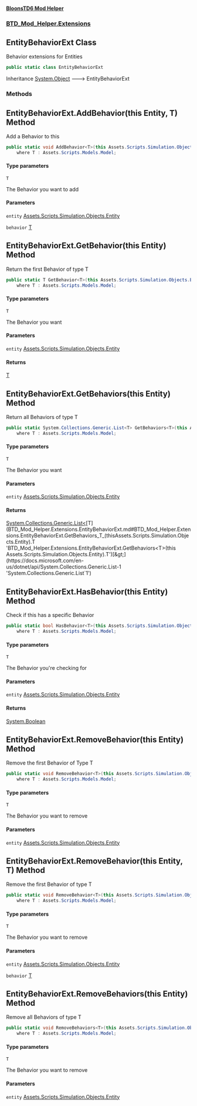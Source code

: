 #### [BloonsTD6 Mod Helper](README.md 'README')
### [BTD_Mod_Helper.Extensions](README.md#BTD_Mod_Helper.Extensions 'BTD_Mod_Helper.Extensions')

## EntityBehaviorExt Class

Behavior extensions for Entities

```csharp
public static class EntityBehaviorExt
```

Inheritance [System.Object](https://docs.microsoft.com/en-us/dotnet/api/System.Object 'System.Object') &#129106; EntityBehaviorExt
### Methods

<a name='BTD_Mod_Helper.Extensions.EntityBehaviorExt.AddBehavior_T_(thisAssets.Scripts.Simulation.Objects.Entity,T)'></a>

## EntityBehaviorExt.AddBehavior<T>(this Entity, T) Method

Add a Behavior to this

```csharp
public static void AddBehavior<T>(this Assets.Scripts.Simulation.Objects.Entity entity, T behavior)
    where T : Assets.Scripts.Models.Model;
```
#### Type parameters

<a name='BTD_Mod_Helper.Extensions.EntityBehaviorExt.AddBehavior_T_(thisAssets.Scripts.Simulation.Objects.Entity,T).T'></a>

`T`

The Behavior you want to add
#### Parameters

<a name='BTD_Mod_Helper.Extensions.EntityBehaviorExt.AddBehavior_T_(thisAssets.Scripts.Simulation.Objects.Entity,T).entity'></a>

`entity` [Assets.Scripts.Simulation.Objects.Entity](https://docs.microsoft.com/en-us/dotnet/api/Assets.Scripts.Simulation.Objects.Entity 'Assets.Scripts.Simulation.Objects.Entity')

<a name='BTD_Mod_Helper.Extensions.EntityBehaviorExt.AddBehavior_T_(thisAssets.Scripts.Simulation.Objects.Entity,T).behavior'></a>

`behavior` [T](BTD_Mod_Helper.Extensions.EntityBehaviorExt.md#BTD_Mod_Helper.Extensions.EntityBehaviorExt.AddBehavior_T_(thisAssets.Scripts.Simulation.Objects.Entity,T).T 'BTD_Mod_Helper.Extensions.EntityBehaviorExt.AddBehavior<T>(this Assets.Scripts.Simulation.Objects.Entity, T).T')

<a name='BTD_Mod_Helper.Extensions.EntityBehaviorExt.GetBehavior_T_(thisAssets.Scripts.Simulation.Objects.Entity)'></a>

## EntityBehaviorExt.GetBehavior<T>(this Entity) Method

Return the first Behavior of type T

```csharp
public static T GetBehavior<T>(this Assets.Scripts.Simulation.Objects.Entity entity)
    where T : Assets.Scripts.Models.Model;
```
#### Type parameters

<a name='BTD_Mod_Helper.Extensions.EntityBehaviorExt.GetBehavior_T_(thisAssets.Scripts.Simulation.Objects.Entity).T'></a>

`T`

The Behavior you want
#### Parameters

<a name='BTD_Mod_Helper.Extensions.EntityBehaviorExt.GetBehavior_T_(thisAssets.Scripts.Simulation.Objects.Entity).entity'></a>

`entity` [Assets.Scripts.Simulation.Objects.Entity](https://docs.microsoft.com/en-us/dotnet/api/Assets.Scripts.Simulation.Objects.Entity 'Assets.Scripts.Simulation.Objects.Entity')

#### Returns
[T](BTD_Mod_Helper.Extensions.EntityBehaviorExt.md#BTD_Mod_Helper.Extensions.EntityBehaviorExt.GetBehavior_T_(thisAssets.Scripts.Simulation.Objects.Entity).T 'BTD_Mod_Helper.Extensions.EntityBehaviorExt.GetBehavior<T>(this Assets.Scripts.Simulation.Objects.Entity).T')

<a name='BTD_Mod_Helper.Extensions.EntityBehaviorExt.GetBehaviors_T_(thisAssets.Scripts.Simulation.Objects.Entity)'></a>

## EntityBehaviorExt.GetBehaviors<T>(this Entity) Method

Return all Behaviors of type T

```csharp
public static System.Collections.Generic.List<T> GetBehaviors<T>(this Assets.Scripts.Simulation.Objects.Entity entity)
    where T : Assets.Scripts.Models.Model;
```
#### Type parameters

<a name='BTD_Mod_Helper.Extensions.EntityBehaviorExt.GetBehaviors_T_(thisAssets.Scripts.Simulation.Objects.Entity).T'></a>

`T`

The Behavior you want
#### Parameters

<a name='BTD_Mod_Helper.Extensions.EntityBehaviorExt.GetBehaviors_T_(thisAssets.Scripts.Simulation.Objects.Entity).entity'></a>

`entity` [Assets.Scripts.Simulation.Objects.Entity](https://docs.microsoft.com/en-us/dotnet/api/Assets.Scripts.Simulation.Objects.Entity 'Assets.Scripts.Simulation.Objects.Entity')

#### Returns
[System.Collections.Generic.List&lt;](https://docs.microsoft.com/en-us/dotnet/api/System.Collections.Generic.List-1 'System.Collections.Generic.List`1')[T](BTD_Mod_Helper.Extensions.EntityBehaviorExt.md#BTD_Mod_Helper.Extensions.EntityBehaviorExt.GetBehaviors_T_(thisAssets.Scripts.Simulation.Objects.Entity).T 'BTD_Mod_Helper.Extensions.EntityBehaviorExt.GetBehaviors<T>(this Assets.Scripts.Simulation.Objects.Entity).T')[&gt;](https://docs.microsoft.com/en-us/dotnet/api/System.Collections.Generic.List-1 'System.Collections.Generic.List`1')

<a name='BTD_Mod_Helper.Extensions.EntityBehaviorExt.HasBehavior_T_(thisAssets.Scripts.Simulation.Objects.Entity)'></a>

## EntityBehaviorExt.HasBehavior<T>(this Entity) Method

Check if this has a specific Behavior

```csharp
public static bool HasBehavior<T>(this Assets.Scripts.Simulation.Objects.Entity entity)
    where T : Assets.Scripts.Models.Model;
```
#### Type parameters

<a name='BTD_Mod_Helper.Extensions.EntityBehaviorExt.HasBehavior_T_(thisAssets.Scripts.Simulation.Objects.Entity).T'></a>

`T`

The Behavior you're checking for
#### Parameters

<a name='BTD_Mod_Helper.Extensions.EntityBehaviorExt.HasBehavior_T_(thisAssets.Scripts.Simulation.Objects.Entity).entity'></a>

`entity` [Assets.Scripts.Simulation.Objects.Entity](https://docs.microsoft.com/en-us/dotnet/api/Assets.Scripts.Simulation.Objects.Entity 'Assets.Scripts.Simulation.Objects.Entity')

#### Returns
[System.Boolean](https://docs.microsoft.com/en-us/dotnet/api/System.Boolean 'System.Boolean')

<a name='BTD_Mod_Helper.Extensions.EntityBehaviorExt.RemoveBehavior_T_(thisAssets.Scripts.Simulation.Objects.Entity)'></a>

## EntityBehaviorExt.RemoveBehavior<T>(this Entity) Method

Remove the first Behavior of Type T

```csharp
public static void RemoveBehavior<T>(this Assets.Scripts.Simulation.Objects.Entity entity)
    where T : Assets.Scripts.Models.Model;
```
#### Type parameters

<a name='BTD_Mod_Helper.Extensions.EntityBehaviorExt.RemoveBehavior_T_(thisAssets.Scripts.Simulation.Objects.Entity).T'></a>

`T`

The Behavior you want to remove
#### Parameters

<a name='BTD_Mod_Helper.Extensions.EntityBehaviorExt.RemoveBehavior_T_(thisAssets.Scripts.Simulation.Objects.Entity).entity'></a>

`entity` [Assets.Scripts.Simulation.Objects.Entity](https://docs.microsoft.com/en-us/dotnet/api/Assets.Scripts.Simulation.Objects.Entity 'Assets.Scripts.Simulation.Objects.Entity')

<a name='BTD_Mod_Helper.Extensions.EntityBehaviorExt.RemoveBehavior_T_(thisAssets.Scripts.Simulation.Objects.Entity,T)'></a>

## EntityBehaviorExt.RemoveBehavior<T>(this Entity, T) Method

Remove the first Behavior of type T

```csharp
public static void RemoveBehavior<T>(this Assets.Scripts.Simulation.Objects.Entity entity, T behavior)
    where T : Assets.Scripts.Models.Model;
```
#### Type parameters

<a name='BTD_Mod_Helper.Extensions.EntityBehaviorExt.RemoveBehavior_T_(thisAssets.Scripts.Simulation.Objects.Entity,T).T'></a>

`T`

The Behavior you want to remove
#### Parameters

<a name='BTD_Mod_Helper.Extensions.EntityBehaviorExt.RemoveBehavior_T_(thisAssets.Scripts.Simulation.Objects.Entity,T).entity'></a>

`entity` [Assets.Scripts.Simulation.Objects.Entity](https://docs.microsoft.com/en-us/dotnet/api/Assets.Scripts.Simulation.Objects.Entity 'Assets.Scripts.Simulation.Objects.Entity')

<a name='BTD_Mod_Helper.Extensions.EntityBehaviorExt.RemoveBehavior_T_(thisAssets.Scripts.Simulation.Objects.Entity,T).behavior'></a>

`behavior` [T](BTD_Mod_Helper.Extensions.EntityBehaviorExt.md#BTD_Mod_Helper.Extensions.EntityBehaviorExt.RemoveBehavior_T_(thisAssets.Scripts.Simulation.Objects.Entity,T).T 'BTD_Mod_Helper.Extensions.EntityBehaviorExt.RemoveBehavior<T>(this Assets.Scripts.Simulation.Objects.Entity, T).T')

<a name='BTD_Mod_Helper.Extensions.EntityBehaviorExt.RemoveBehaviors_T_(thisAssets.Scripts.Simulation.Objects.Entity)'></a>

## EntityBehaviorExt.RemoveBehaviors<T>(this Entity) Method

Remove all Behaviors of type T

```csharp
public static void RemoveBehaviors<T>(this Assets.Scripts.Simulation.Objects.Entity entity)
    where T : Assets.Scripts.Models.Model;
```
#### Type parameters

<a name='BTD_Mod_Helper.Extensions.EntityBehaviorExt.RemoveBehaviors_T_(thisAssets.Scripts.Simulation.Objects.Entity).T'></a>

`T`

The Behavior you want to remove
#### Parameters

<a name='BTD_Mod_Helper.Extensions.EntityBehaviorExt.RemoveBehaviors_T_(thisAssets.Scripts.Simulation.Objects.Entity).entity'></a>

`entity` [Assets.Scripts.Simulation.Objects.Entity](https://docs.microsoft.com/en-us/dotnet/api/Assets.Scripts.Simulation.Objects.Entity 'Assets.Scripts.Simulation.Objects.Entity')